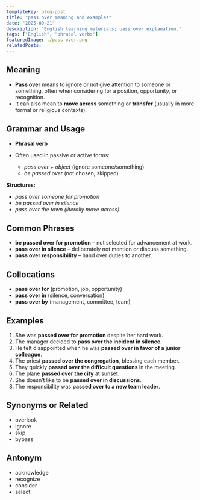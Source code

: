```yaml
---
templateKey: blog-post
title: "pass over meaning and examples"
date: "2025-09-21"
description: "English learning materials; pass over explanation."
tags: ["English", "phrasal verbs"]
featuredImage: ./pass-over.png
relatedPosts:
---
```


## Meaning

- **Pass over** means to ignore or not give attention to someone or something, often when considering for a position, opportunity, or recognition.
- It can also mean to **move across** something or **transfer** (usually in more formal or religious contexts).

## Grammar and Usage

- **Phrasal verb**
- Often used in passive or active forms:

  - _pass over + object_ (ignore someone/something)
  - _be passed over_ (not chosen, skipped)

**Structures:**

- _pass over someone for promotion_
- _be passed over in silence_
- _pass over the town (literally move across)_

## Common Phrases

- **be passed over for promotion** – not selected for advancement at work.
- **pass over in silence** – deliberately not mention or discuss something.
- **pass over responsibility** – hand over duties to another.

## Collocations

- **pass over for** (promotion, job, opportunity)
- **pass over in** (silence, conversation)
- **pass over by** (management, committee, team)

## Examples

1. She was **passed over for promotion** despite her hard work.
2. The manager decided to **pass over the incident in silence**.
3. He felt disappointed when he was **passed over in favor of a junior colleague**.
4. The priest **passed over the congregation**, blessing each member.
5. They quickly **passed over the difficult questions** in the meeting.
6. The plane **passed over the city** at sunset.
7. She doesn’t like to be **passed over in discussions**.
8. The responsibility was **passed over to a new team leader**.

## Synonyms or Related

- overlook
- ignore
- skip
- bypass

## Antonym

- acknowledge
- recognize
- consider
- select
